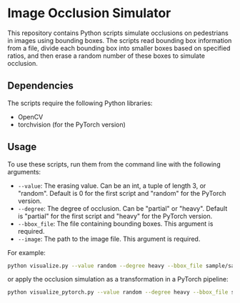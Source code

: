 # Image Occlusion Simulator

This repository contains Python scripts simulate occlusions on pedestrians in images using bounding boxes. The scripts read bounding box information from a file, divide each bounding box into smaller boxes based on specified ratios, and then erase a random number of these boxes to simulate occlusion.

## Dependencies

The scripts require the following Python libraries:
- OpenCV
- torchvision (for the PyTorch version)

## Usage

To use these scripts, run them from the command line with the following arguments:

- `--value`: The erasing value. Can be an int, a tuple of length 3, or "random". Default is 0 for the first script and "random" for the PyTorch version.
- `--degree`: The degree of occlusion. Can be "partial" or "heavy". Default is "partial" for the first script and "heavy" for the PyTorch version.
- `--bbox_file`: The file containing bounding boxes. This argument is required.
- `--image`: The path to the image file. This argument is required.

For example:

```bash
python visualize.py --value random --degree heavy --bbox_file sample/sample.txt --image sample/sample.png
```
or apply the occlusion simulation as a transformation in a PyTorch pipeline:

```bash
python visualize_pytorch.py --value random --degree heavy --bbox_file sample/sample.txt --image sample/sample.png
```